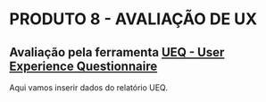 # PRODUTO 8 - AVALIAÇÃO DE UX
## Avaliação pela ferramenta [UEQ - User Experience Questionnaire](https://www.ueq-online.org/)

Aqui vamos inserir dados do relatório UEQ.
